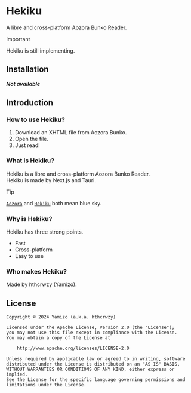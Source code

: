 # Hekiku

A libre and cross-platform Aozora Bunko Reader.

> [!IMPORTANT]
> Hekiku is still implementing.

## Installation

***Not available***

## Introduction

### How to use Hekiku?

1. Download an XHTML file from Aozora Bunko.
2. Open the file.
3. Just read!

### What is Hekiku?

Hekiku is a libre and cross-platform Aozora Bunko Reader.  
Hekiku is made by Next.js and Tauri.

> [!TIP]
> [`Aozora`](https://en.wiktionary.org/wiki/%E9%9D%92%E7%A9%BA) and [`Hekiku`](https://en.wiktionary.org/wiki/%E7%A2%A7%E7%A9%BA) both mean blue sky.

### Why is Hekiku?

Hekiku has three strong points.

- Fast
- Cross-platform
- Easy to use

### Who makes Hekiku?

Made by hthcrwzy (Yamizo).

## License
```plane
Copyright ©️ 2024 Yamizo (a.k.a. hthcrwzy)

Licensed under the Apache License, Version 2.0 (the "License");
you may not use this file except in compliance with the License.
You may obtain a copy of the License at

    http://www.apache.org/licenses/LICENSE-2.0

Unless required by applicable law or agreed to in writing, software
distributed under the License is distributed on an "AS IS" BASIS,
WITHOUT WARRANTIES OR CONDITIONS OF ANY KIND, either express or implied.
See the License for the specific language governing permissions and
limitations under the License.
```
